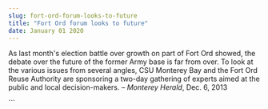 ```yaml
---
slug: fort-ord-forum-looks-to-future
title: "Fort Ord forum looks to future"
date: January 01 2020
---
```


 
<p>
  As last month's election battle over growth on part of Fort Ord showed, the
  debate over the future of the former Army base is far from over. To look at
  the various issues from several angles, CSU Monterey Bay and the Fort Ord
  Reuse Authority are sponsoring a two-day gathering of experts aimed at the
  public and local decision-makers. – <em>Monterey Herald</em>, Dec. 6, 2013
</p>
```
